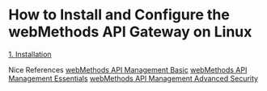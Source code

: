 # How to Install and Configure the webMethods API Gateway on Linux

[1. Installation](https://github.com/ikromnurrohim/webmethods-api-gateway-guide/blob/master/installation/README.MD#installation)


Nice References
[webMethods API Management Basic](https://gist.github.com/ikromnurrohim/24c7c49864a528001dac23f9a57558e9)
[webMethods API Management Essentials](https://gist.github.com/ikromnurrohim/27ceeccb6a6634921dfb2669703b085f)
[webMethods API Management Advanced Security](https://gist.github.com/ikromnurrohim/ccb815111c8e4658167e08e6d211a00f)
